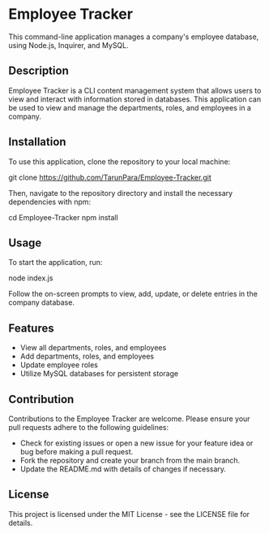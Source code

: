 # Employee Tracker

This command-line application manages a company's employee database, using Node.js, Inquirer, and MySQL.

## Description

Employee Tracker is a CLI content management system that allows users to view and interact with information stored in databases. This application can be used to view and manage the departments, roles, and employees in a company.

## Installation

To use this application, clone the repository to your local machine:

git clone https://github.com/TarunPara/Employee-Tracker.git

Then, navigate to the repository directory and install the necessary dependencies with npm:

cd Employee-Tracker
npm install

## Usage

To start the application, run:

node index.js

Follow the on-screen prompts to view, add, update, or delete entries in the company database.


## Features

- View all departments, roles, and employees
- Add departments, roles, and employees
- Update employee roles
- Utilize MySQL databases for persistent storage

## Contribution

Contributions to the Employee Tracker are welcome. Please ensure your pull requests adhere to the following guidelines:

- Check for existing issues or open a new issue for your feature idea or bug before making a pull request.
- Fork the repository and create your branch from the main branch.
- Update the README.md with details of changes if necessary.

## License

This project is licensed under the MIT License - see the LICENSE file for details.
